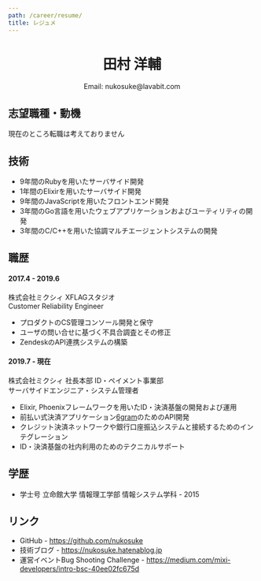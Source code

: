 ```yaml
---
path: /career/resume/
title: レジュメ
---
```


<div align='center'>
    <h1>田村 洋輔</h1>
    <p>Email: nukosuke@lavabit.com</p>
</div>

## 志望職種・動機
現在のところ転職は考えておりません

## 技術
- 9年間のRubyを用いたサーバサイド開発
- 1年間のElixirを用いたサーバサイド開発
- 9年間のJavaScriptを用いたフロントエンド開発
- 3年間のGo言語を用いたウェブアプリケーションおよびユーティリティの開発
- 3年間のC/C++を用いた協調マルチエージェントシステムの開発

## 職歴
#### 2017.4 - 2019.6
株式会社ミクシィ XFLAGスタジオ  
Customer Reliability Engineer

- プロダクトのCS管理コンソール開発と保守
- ユーザの問い合せに基づく不具合調査とその修正
- ZendeskのAPI連携システムの構築

#### 2019.7 - 現在
株式会社ミクシィ 社長本部 ID・ペイメント事業部  
サーバサイドエンジニア・システム管理者

- Elixir, Phoenixフレームワークを用いたID・決済基盤の開発および運用
- 前払い式決済アプリケーション[6gram](https://6gr.am)のためのAPI開発
- クレジット決済ネットワークや銀行口座振込システムと接続するためのインテグレーション
- ID・決済基盤の社内利用のためのテクニカルサポート

## 学歴
- 学士号 立命館大学 情報理工学部 情報システム学科 - 2015

## リンク
- GitHub - https://github.com/nukosuke
- 技術ブログ - https://nukosuke.hatenablog.jp
- 運営イベントBug Shooting Challenge - https://medium.com/mixi-developers/intro-bsc-40ee02fc675d

